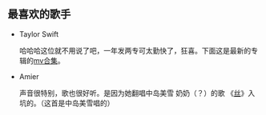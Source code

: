 ## 最喜欢的歌手

* Taylor Swift

  哈哈哈这位就不用说了吧，一年发两专可太勤快了，狂喜。下面这是最新的专辑的[mv合集](https://www.bilibili.com/video/BV1fK41137rm?from=search&seid=213078692331534941)。

* Amier

  声音很特别，歌也很好听。是因为她翻唱中岛美雪 奶奶（？）的歌 《[丝](https://www.bilibili.com/video/BV1Fs411s7FY?from=search&seid=1048677830544999397)》入坑的。（这首是中岛美雪唱的）

  